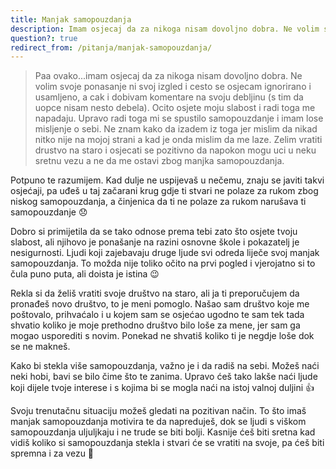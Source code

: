 ```yaml
---
title: Manjak samopouzdanja
description: Imam osjecaj da za nikoga nisam dovoljno dobra. Ne volim svoje ponasanje ni svoj izgled i cesto se osjecam ignorirano i usamljeno, a cak i dobivam komentare na svoju debljinu (s tim da uopce nisam nesto debela). Ocito osjete moju slabost i radi toga me napadaju.
question?: true
redirect_from: /pitanja/manjak-samopouzdanja/
---
```


> Paa ovako...imam osjecaj da za nikoga nisam dovoljno dobra. Ne volim svoje ponasanje ni svoj izgled i cesto se osjecam ignorirano i usamljeno, a cak i dobivam komentare na svoju debljinu (s tim da uopce nisam nesto debela). Ocito osjete moju slabost i radi toga me napadaju. Upravo radi toga mi se spustilo samopouzdanje i imam lose misljenje o sebi. Ne znam kako da izadem iz toga jer mislim da nikad nitko nije na mojoj strani a kad je onda mislim da me laze. Zelim vratiti drustvo na staro i osjecati se pozitivno da napokon mogu uci u neku sretnu vezu a ne da me ostavi zbog manjka samopouzdanja.

Potpuno te razumijem. Kad dulje ne uspijevaš u nečemu, znaju se javiti takvi osjećaji, pa uđeš u taj začarani krug gdje ti stvari ne polaze za rukom zbog niskog samopouzdanja, a činjenica da ti ne polaze za rukom narušava ti samopouzdanje :disappointed:

Dobro si primijetila da se tako odnose prema tebi zato što osjete tvoju slabost, ali njihovo je ponašanje na razini osnovne škole i pokazatelj je nesigurnosti. Ljudi koji zajebavaju druge ljude svi odreda liječe svoj manjak samopouzdanja. To možda nije toliko očito na prvi pogled i vjerojatno si to čula puno puta, ali doista je istina :wink:

Rekla si da želiš vratiti svoje društvo na staro, ali ja ti preporučujem da pronađeš novo društvo, to je meni pomoglo. Našao sam društvo koje me poštovalo, prihvaćalo i u kojem sam se osjećao ugodno te sam tek tada shvatio koliko je moje prethodno društvo bilo loše za mene, jer sam ga mogao usporediti s novim. Ponekad ne shvatiš koliko ti je negdje loše dok se ne makneš.

Kako bi stekla više samopouzdanja, važno je i da radiš na sebi. Možeš naći neki hobi, bavi se bilo čime što te zanima. Upravo ćeš tako lakše naći ljude koji dijele tvoje interese i s kojima bi se mogla naći na istoj valnoj duljini :+1:

Svoju trenutačnu situaciju možeš gledati na pozitivan način. To što imaš manjak samopouzdanja motivira te da napreduješ, dok se ljudi s viškom samopouzdanja uljuljkaju i ne trude se biti bolji. Kasnije ćeš biti sretna kad vidiš koliko si samopouzdanja stekla i stvari će se vratiti na svoje, pa ćeš biti spremna i za vezu :sparkling_heart:
